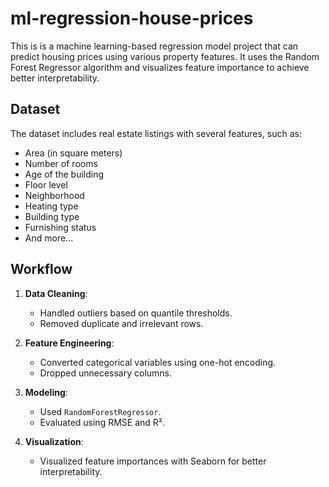 # ml-regression-house-prices

This is is a machine learning-based regression model project that can predict housing prices using various property features. It uses the Random Forest Regressor algorithm and visualizes feature importance to achieve better interpretability.

## Dataset

The dataset includes real estate listings with several features, such as:
- Area (in square meters)
- Number of rooms
- Age of the building
- Floor level
- Neighborhood
- Heating type
- Building type
- Furnishing status
- And more...

## Workflow

1. **Data Cleaning**: 
   - Handled outliers based on quantile thresholds.
   - Removed duplicate and irrelevant rows.

2. **Feature Engineering**:
   - Converted categorical variables using one-hot encoding.
   - Dropped unnecessary columns.

3. **Modeling**:
   - Used `RandomForestRegressor`.
   - Evaluated using RMSE and R².

4. **Visualization**:
   - Visualized feature importances with Seaborn for better interpretability.
